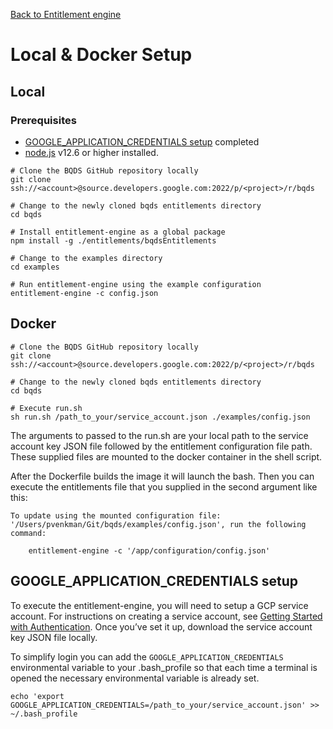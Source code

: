 [Back to Entitlement engine](./README.md)

# Local & Docker Setup

## Local
### Prerequisites
- [GOOGLE_APPLICATION_CREDENTIALS setup](#GOOGLE_APPLICATION_CREDENTIALS-setup) completed
- [node.js](https://nodejs.org) v12.6 or higher installed.

```
# Clone the BQDS GitHub repository locally
git clone ssh://<account>@source.developers.google.com:2022/p/<project>/r/bqds

# Change to the newly cloned bqds entitlements directory
cd bqds

# Install entitlement-engine as a global package
npm install -g ./entitlements/bqdsEntitlements

# Change to the examples directory
cd examples

# Run entitlement-engine using the example configuration
entitlement-engine -c config.json
```

## Docker
```
# Clone the BQDS GitHub repository locally
git clone ssh://<account>@source.developers.google.com:2022/p/<project>/r/bqds

# Change to the newly cloned bqds entitlements directory
cd bqds

# Execute run.sh
sh run.sh /path_to_your/service_account.json ./examples/config.json
```

The arguments to passed to the run.sh are your local path to the service account key JSON file followed by the entitlement configuration file path. These supplied files are mounted to the docker container in the shell script.

After the Dockerfile builds the image it will launch the bash. Then you can execute the entitlements file that you supplied in the second argument like this:
```
To update using the mounted configuration file: '/Users/pvenkman/Git/bqds/examples/config.json', run the following command:

	entitlement-engine -c '/app/configuration/config.json'
```

## GOOGLE_APPLICATION_CREDENTIALS setup
To execute the entitlement-engine, you will need to setup a GCP service account. For instructions on creating a service account, see [Getting Started with Authentication](https://cloud.google.com/docs/authentication/getting-started). Once you’ve set it up, download the service account key JSON file locally.

To simplify login you can add the `GOOGLE_APPLICATION_CREDENTIALS` environmental variable to your .bash_profile so that each time a terminal is opened the necessary environmental variable is already set.

```
echo 'export GOOGLE_APPLICATION_CREDENTIALS=/path_to_your/service_account.json' >> ~/.bash_profile
```
